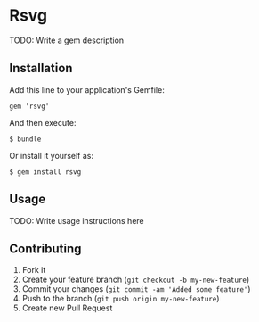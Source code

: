 # Rsvg

TODO: Write a gem description

## Installation

Add this line to your application's Gemfile:

    gem 'rsvg'

And then execute:

    $ bundle

Or install it yourself as:

    $ gem install rsvg

## Usage

TODO: Write usage instructions here

## Contributing

1. Fork it
2. Create your feature branch (`git checkout -b my-new-feature`)
3. Commit your changes (`git commit -am 'Added some feature'`)
4. Push to the branch (`git push origin my-new-feature`)
5. Create new Pull Request
